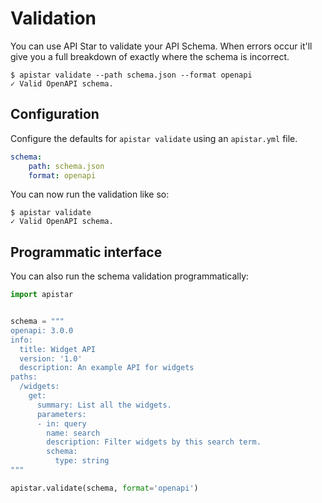 # Validation

You can use API Star to validate your API Schema. When errors occur it'll
give you a full breakdown of exactly where the schema is incorrect.

```shell
$ apistar validate --path schema.json --format openapi
✓ Valid OpenAPI schema.
```

## Configuration

Configure the defaults for `apistar validate` using an `apistar.yml` file.

```yaml
schema:
    path: schema.json
    format: openapi
```

You can now run the validation like so:

```shell
$ apistar validate
✓ Valid OpenAPI schema.
```

## Programmatic interface

You can also run the schema validation programmatically:

```python
import apistar


schema = """
openapi: 3.0.0
info:
  title: Widget API
  version: '1.0'
  description: An example API for widgets
paths:
  /widgets:
    get:
      summary: List all the widgets.
      parameters:
      - in: query
        name: search
        description: Filter widgets by this search term.
        schema:
          type: string
"""

apistar.validate(schema, format='openapi')
```
